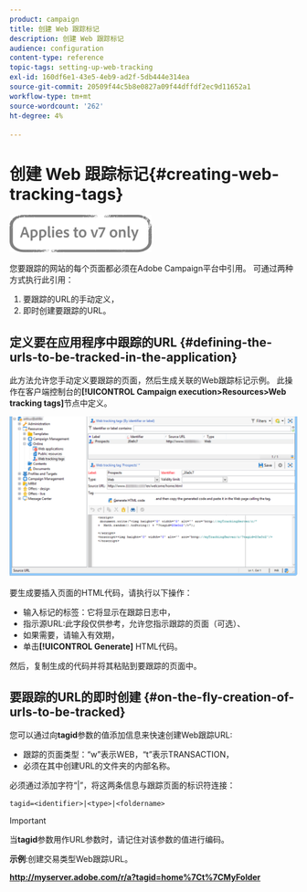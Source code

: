 ```yaml
---
product: campaign
title: 创建 Web 跟踪标记
description: 创建 Web 跟踪标记
audience: configuration
content-type: reference
topic-tags: setting-up-web-tracking
exl-id: 160df6e1-43e5-4eb9-ad2f-5db444e314ea
source-git-commit: 20509f44c5b8e0827a09f44dffdf2ec9d11652a1
workflow-type: tm+mt
source-wordcount: '262'
ht-degree: 4%

---
```


# 创建 Web 跟踪标记{#creating-web-tracking-tags}

![](../../assets/v7-only.svg)

您要跟踪的网站的每个页面都必须在Adobe Campaign平台中引用。 可通过两种方式执行此引用：

1. 要跟踪的URL的手动定义，
1. 即时创建要跟踪的URL。

## 定义要在应用程序中跟踪的URL {#defining-the-urls-to-be-tracked-in-the-application}

此方法允许您手动定义要跟踪的页面，然后生成关联的Web跟踪标记示例。 此操作在客户端控制台的&#x200B;**[!UICONTROL Campaign execution>Resources>Web tracking tags]**&#x200B;节点中定义。

![](assets/d_ncs_integration_webtracking_screen.png)

要生成要插入页面的HTML代码，请执行以下操作：

* 输入标记的标签：它将显示在跟踪日志中，
* 指示源URL:此字段仅供参考，允许您指示跟踪的页面（可选）、
* 如果需要，请输入有效期，
* 单击&#x200B;**[!UICONTROL Generate]** HTML代码。

然后，复制生成的代码并将其粘贴到要跟踪的页面中。

## 要跟踪的URL的即时创建 {#on-the-fly-creation-of-urls-to-be-tracked}

您可以通过向&#x200B;**tagid**&#x200B;参数的值添加信息来快速创建Web跟踪URL:

* 跟踪的页面类型：“w”表示WEB，“t”表示TRANSACTION，
* 必须在其中创建URL的文件夹的内部名称。

必须通过添加字符“|”，将这两条信息与跟踪页面的标识符连接：

```
tagid=<identifier>|<type>|<foldername>
```

>[!IMPORTANT]
>
>当&#x200B;**tagid**&#x200B;参数用作URL参数时，请记住对该参数的值进行编码。

**示例**:创建交易类型Web跟踪URL。

**http://myserver.adobe.com/r/a?tagid=home%7Ct%7CMyFolder**
